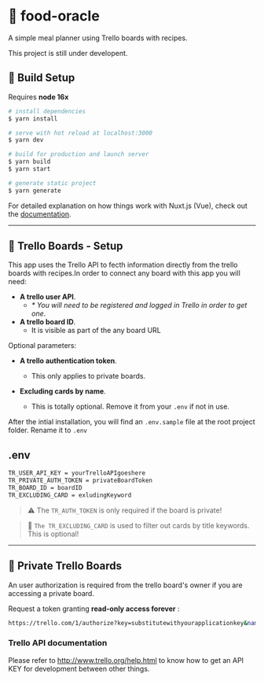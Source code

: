 # 🍜 food-oracle 
<p>A simple meal planner using Trello boards with recipes. 

This project is still under developent.</p>

## 🎢 Build Setup

Requires **node 16x**

```bash
# install dependencies
$ yarn install

# serve with hot reload at localhost:3000
$ yarn dev

# build for production and launch server
$ yarn build
$ yarn start

# generate static project
$ yarn generate
```

For detailed explanation on how things work with Nuxt.js (Vue), check out the [documentation](https://nuxtjs.org).

---

## 🌠 Trello Boards - Setup
This app uses the Trello API to fecth information directly from the trello boards with recipes.In order to connect any board with this app you will need:

* <b>A trello user API</b>. 
    * <i>* You will need to be registered and logged in Trello in order to get one</i>.
* <b>A trello board ID</b>. 
    * It is visible as part of the any board URL

Optional parameters:

* <b>A trello authentication token</b>. 
    * This only applies to private boards.

* <b>Excluding cards by name</b>. 
    * This is totally optional. Remove it from your `.env` if not in use.

 After the intial installation, you will find an `.env.sample` file at the root project folder. Rename it to `.env`

## .env
```bash
TR_USER_API_KEY = yourTrelloAPIgoeshere
TR_PRIVATE_AUTH_TOKEN = privateBoardToken
TR_BOARD_ID = boardID
TR_EXCLUDING_CARD = exludingKeyword
```
> ⚠️ The `TR_AUTH_TOKEN` is only required if the board is private!

> 🎯 `The TR_EXCLUDING_CARD` is used to filter out cards by title keywords. This is optional!

---

## 🥑 Private Trello Boards
<p>An user authorization is required from the trello board's owner if you are accessing a private board.</p>

<p>Request a token granting <b>read-only access forever</b> :</p>

```bash 
https://trello.com/1/authorize?key=substitutewithyourapplicationkey&name=My+Application&expiration=never&response_type=token
```

### Trello API documentation
Please refer to http://www.trello.org/help.html to know how to get an API KEY for development between other things.
